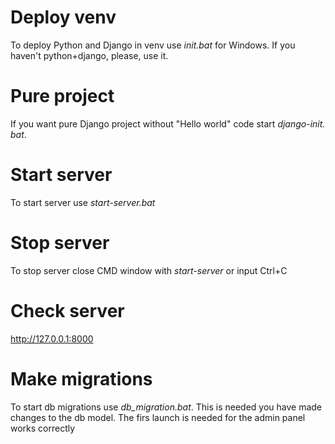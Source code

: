 # Deploy venv
To deploy Python and Django in venv use *init.bat* for Windows. If you 
haven't python+django, please, use it.
# Pure project
If you want pure Django project without "Hello world" code start *django-init.
bat*.
# Start server
To start server use *start-server.bat*
# Stop server
To stop server close CMD window with *start-server* or input Ctrl+C
# Check server
http://127.0.0.1:8000
# Make migrations
To start db migrations use *db_migration.bat*. This is needed you have made 
changes to the db model. The firs launch is needed for the admin panel works 
correctly